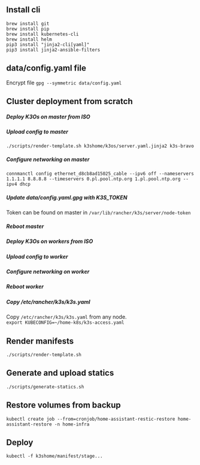 ## Install cli
`brew install git`  
`brew install pip`  
`brew install kubernetes-cli`  
`brew install helm`  
`pip3 install "jinja2-cli[yaml]"`  
`pip3 install jinja2-ansible-filters`  

## data/config.yaml file
Encrypt file `gpg --symmetric data/config.yaml`

## Cluster deployment from scratch

##### Deploy K3Os on master from ISO

##### Upload config to master
`./scripts/render-template.sh k3shome/k3os/server.yaml.jinja2 k3s-bravo`

##### Configure networking on master
`connmanctl config ethernet_d8cb8ad15025_cable --ipv6 off --nameservers 1.1.1.1 8.8.8.8 --timeservers 0.pl.pool.ntp.org 1.pl.pool.ntp.org --ipv4 dhcp`

##### Update data/config.yaml.gpg with K3S_TOKEN
Token can be found on master in `/var/lib/rancher/k3s/server/node-token`

##### Reboot master

##### Deploy K3Os on workers from ISO
##### Upload config to worker
##### Configure networking on worker
##### Reboot worker

##### Copy /etc/rancher/k3s/k3s.yaml
Copy `/etc/rancher/k3s/k3s.yaml` from any node.  
`export KUBECONFIG=~/home-k8s/k3s-access.yaml`

## Render manifests
`./scripts/render-template.sh`

## Generate and upload statics
`./scripts/generate-statics.sh`

## Restore volumes from backup
`kubectl create job --from=cronjob/home-assistant-restic-restore home-assistant-restore -n home-infra`

## Deploy
`kubectl -f k3shome/manifest/stage...`
